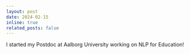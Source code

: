 ```yaml
---
layout: post
date: 2024-02-15
inline: true
related_posts: false
---
```


I started my Postdoc at Aalborg University working on NLP for Education!